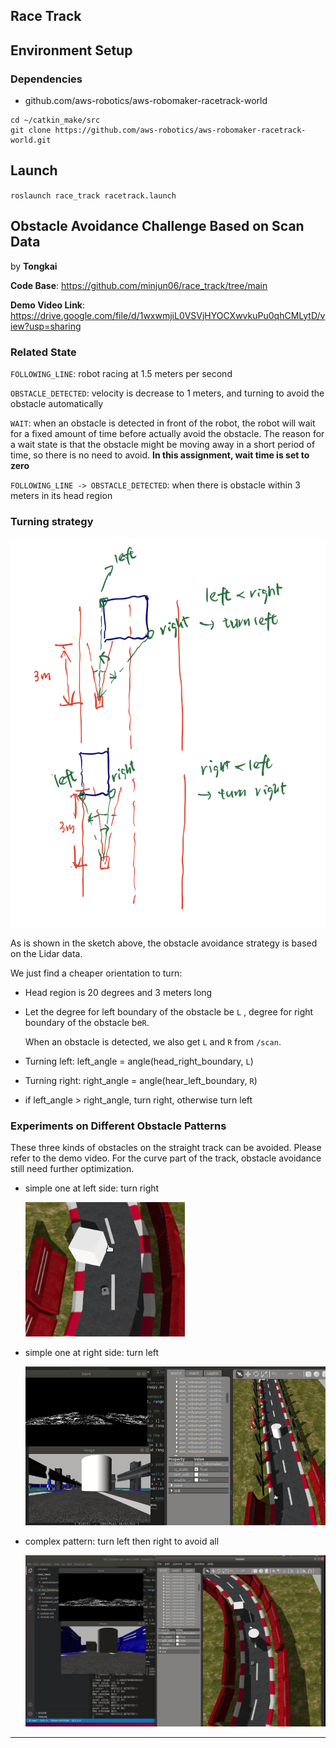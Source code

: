 ## Race Track



## Environment Setup

### Dependencies

- github.com/aws-robotics/aws-robomaker-racetrack-world

```
cd ~/catkin_make/src
git clone https://github.com/aws-robotics/aws-robomaker-racetrack-world.git
```



## Launch

`roslaunch race_track racetrack.launch `



## Obstacle Avoidance Challenge Based on Scan Data

by **Tongkai**

**Code Base**: https://github.com/minjun06/race_track/tree/main

**Demo Video Link**:  https://drive.google.com/file/d/1wxwmjiL0VSVjHYOCXwvkuPu0qhCMLytD/view?usp=sharing

### Related State

`FOLLOWING_LINE`: robot racing at 1.5 meters per second

`OBSTACLE_DETECTED`: velocity is decrease to 1 meters, and turning to avoid the obstacle automatically

`WAIT`: when an obstacle is detected in front of the robot, the robot will wait for a fixed amount of time before actually avoid the obstacle. The reason for a wait state is that the obstacle might be moving away in a short period of time, so there is no need to avoid. **In this assignment, wait time is set to zero**

`FOLLOWING_LINE -> OBSTACLE_DETECTED`:  when there is obstacle within 3 meters in its head region

### Turning strategy

![image](./images/image.png)

As is shown in the sketch above, the obstacle avoidance strategy is based on the Lidar data.

We just find a cheaper orientation to turn:

- Head region is 20 degrees  and 3 meters long

- Let the degree for left boundary of the obstacle be `L` , degree for right boundary of the obstacle be`R`.

  When an obstacle is detected, we also get `L` and `R` from `/scan`. 

- Turning left: left_angle = angle(head_right_boundary, `L`)
- Turning right: right_angle = angle(hear_left_boundary, `R`)
- if left_angle > right_angle, turn right, otherwise turn left

### Experiments on Different Obstacle Patterns

These three kinds of obstacles on the straight track can be avoided. Please refer to the demo video.
For the curve part of the track, obstacle avoidance still need further optimization.

- simple one at left side: turn right

  ![image-20210405224301567](./images/image-20210405224301567.png)

- simple one at right side: turn left

  ![image-20210405224429649](./images/image-20210405224429649.png)

- complex pattern: turn left then right to avoid all

  ![image-20210405224600272](./images/image-20210405224600272.png)

-----





